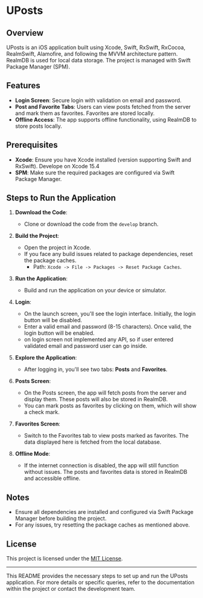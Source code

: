 # UPosts
 
## Overview
UPosts is an iOS application built using Xcode, Swift, RxSwift, RxCocoa, RealmSwift, Alamofire, and following the MVVM architecture pattern. 
RealmDB is used for local data storage. The project is managed with Swift Package Manager (SPM).
 
## Features
- **Login Screen**: Secure login with validation on email and password.
- **Post and Favorite Tabs**: Users can view posts fetched from the server and mark them as favorites. Favorites are stored locally.
- **Offline Access**: The app supports offline functionality, using RealmDB to store posts locally.
 
## Prerequisites
- **Xcode**: Ensure you have Xcode installed (version supporting Swift and RxSwift). Develope on Xcode 15.4
- **SPM**: Make sure the required packages are configured via Swift Package Manager.
 
## Steps to Run the Application
1. **Download the Code**:
   - Clone or download the code from the `develop` branch.
 
2. **Build the Project**:
   - Open the project in Xcode.
   - If you face any build issues related to package dependencies, reset the package caches.
     - Path: `Xcode -> File -> Packages -> Reset Package Caches`.
 
3. **Run the Application**:
   - Build and run the application on your device or simulator.
 
4. **Login**:
   - On the launch screen, you'll see the login interface. Initially, the login button will be disabled.
   - Enter a valid email and password (8-15 characters). Once valid, the login button will be enabled.
   - on login screen not implemented any API, so if user entered validated email and password user can go inside.
 
5. **Explore the Application**:
   - After logging in, you'll see two tabs: **Posts** and **Favorites**.
   
6. **Posts Screen**:
   - On the Posts screen, the app will fetch posts from the server and display them. These posts will also be stored in RealmDB.
   - You can mark posts as favorites by clicking on them, which will show a check mark.
 
7. **Favorites Screen**:
   - Switch to the Favorites tab to view posts marked as favorites. The data displayed here is fetched from the local database.
 
8. **Offline Mode**:
   - If the internet connection is disabled, the app will still function without issues. The posts and favorites data is stored in RealmDB and accessible offline.
 
## Notes
- Ensure all dependencies are installed and configured via Swift Package Manager before building the project.
- For any issues, try resetting the package caches as mentioned above.
 
## License
This project is licensed under the [MIT License](LICENSE).
 
---
 
This README provides the necessary steps to set up and run the UPosts application. For more details or specific queries, refer to the documentation within the project or contact the development team.
